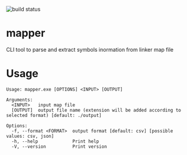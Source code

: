 ![build status](https://github.com/ndtoan96/mapper/actions/workflows/rust.yml/badge.svg)

# mapper
CLI tool to parse and extract symbols inormation from linker map file

# Usage
```
Usage: mapper.exe [OPTIONS] <INPUT> [OUTPUT]

Arguments:
  <INPUT>   input map file
  [OUTPUT]  output file name (extension will be added according to selected format) [default: ./output]

Options:
  -f, --format <FORMAT>  output format [default: csv] [possible values: csv, json]
  -h, --help             Print help
  -V, --version          Print version
```
